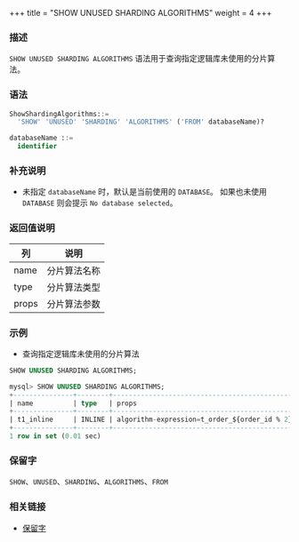 +++
title = "SHOW UNUSED SHARDING ALGORITHMS"
weight = 4
+++

### 描述

`SHOW UNUSED SHARDING ALGORITHMS` 语法用于查询指定逻辑库未使用的分片算法。

### 语法

```sql
ShowShardingAlgorithms::=
  'SHOW' 'UNUSED' 'SHARDING' 'ALGORITHMS' ('FROM' databaseName)?

databaseName ::=
  identifier
```

### 补充说明

- 未指定 `databaseName` 时，默认是当前使用的 `DATABASE`。 如果也未使用 `DATABASE` 则会提示 `No database selected`。

### 返回值说明

| 列     | 说明          |
| ------| --------------|
| name  | 分片算法名称    |
| type  | 分片算法类型    |
| props | 分片算法参数    |

### 示例

- 查询指定逻辑库未使用的分片算法

```sql
SHOW UNUSED SHARDING ALGORITHMS;
```

```sql
mysql> SHOW UNUSED SHARDING ALGORITHMS;
+---------------+--------+-----------------------------------------------------+
| name          | type   | props                                               |
+---------------+--------+-----------------------------------------------------+
| t1_inline     | INLINE | algorithm-expression=t_order_${order_id % 2}        |
+---------------+--------+-----------------------------------------------------+
1 row in set (0.01 sec)
```

### 保留字

`SHOW`、`UNUSED`、`SHARDING`、`ALGORITHMS`、`FROM`

### 相关链接

- [保留字](/cn/reference/distsql/syntax/reserved-word/)
